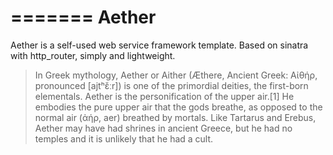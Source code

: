 =======
Aether
======

Aether is a self-used web service framework template. Based on sinatra with http_router, simply and lightweight.

> In Greek mythology, Aether or Aither (Æthere, Ancient Greek: Αἰθήρ, pronounced [ajtʰɛ̌ːr]) is one of the primordial deities, the first-born elementals. Aether is the personification of the upper air.[1] He embodies the pure upper air that the gods breathe, as opposed to the normal air (ἀήρ, aer) breathed by mortals. Like Tartarus and Erebus, Aether may have had shrines in ancient Greece, but he had no temples and it is unlikely that he had a cult.